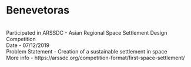 <h1>Benevetoras</h1> <br>
Participated in ARSSDC - Asian Regional Space Settlement Design Competition <br>
Date - 07/12/2019 <br>
Problem Statement - Creation of a sustainable settlement in space <br>
More info - https://arssdc.org/competition-format/first-space-settlement/
